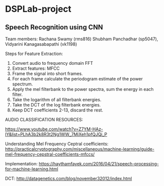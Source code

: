 # DSPLab-project

## Speech Recognition using CNN

Team members: 
Rachana Swamy (rms816)
Shubham Panchadhar (sp5047),
Vidyarini Kanagasabapathi (vk1198)


Steps for Feature Extraction:
  1.  Convert audio to frequency domain FFT
  2.  Extract features: MFCC
  3.  Frame the signal into short frames.
  4.  For each frame calculate the periodogram estimate of the power spectrum.
  5.  Apply the mel filterbank to the power spectra, sum the energy in each filter.
  6.  Take the logarithm of all filterbank energies.
  7.  Take the DCT of the log filterbank energies.
  8.  Keep DCT coefficients 2-13, discard the rest.
 


AUDIO CLASSIFICATION RESOURCES:

https://www.youtube.com/watch?v=Z7YM-HAz-IY&list=PLhA3b2k8R3t2Ng1WW_7MiXeh1pfQJQi_P

Understanding Mel Frequency Ceptral coefficients:
http://practicalcryptography.com/miscellaneous/machine-learning/guide-mel-frequency-cepstral-coefficients-mfccs/

Implementation:
https://haythamfayek.com/2016/04/21/speech-processing-for-machine-learning.html

DCT:
http://datagenetics.com/blog/november32012/index.html
